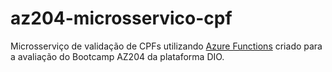 # az204-microsservico-cpf
Microsserviço de validação de CPFs utilizando [Azure Functions](https://learn.microsoft.com/en-us/azure/azure-functions/functions-overview?pivots=programming-language-python) 
criado para a avaliação do Bootcamp AZ204 da plataforma DIO.
